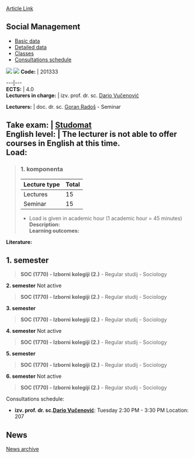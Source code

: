 [Article Link](https://www.fhs.hr/en/course/socman)

## Social Management
  * [Basic data](https://www.fhs.hr/en/course/socman#v1id-523833_133378_1_0 "Basic data")
  * [Detailed data](https://www.fhs.hr/en/course/socman#v1id-523833_133378_1_1 "Detailed data")
  * [Classes](https://www.fhs.hr/en/course/socman#v1id-523833_133378_1_2 "Classes")
  * [Consultations schedule](https://www.fhs.hr/en/course/socman#v1id-523833_133378_1_3 "Consultations schedule")


[![](https://www.fhs.hr/img/flags/gif/hr.gif)](https://www.fhs.hr/predmet/drumen) [![](https://www.fhs.hr/img/flags/gif/gb.gif)](https://www.fhs.hr/en/course/socman)
**Code:** |  201333  
  
---|---  
**ECTS:** |  4.0   
**Lecturers in charge:** |  izv. prof. dr. sc. [Dario Vučenović](https://www.fhs.hr/staff/dario.vucenovic)   
  
**Lecturers:** |  doc. dr. sc. [Goran Radoš](https://www.fhs.hr/djelatnik/goran.rados) - Seminar  
  
**Take exam:** |  [Studomat](http://www.isvu.hr/studomat)  
**English level:** |  The lecturer is not able to offer courses in English at this time.   
**Load:**  
---  
> ### 1. komponenta
> | Lecture type | Total  
> ---|---  
> Lectures | 15  
> Seminar | 15  
> * Load is given in academic hour (1 academic hour = 45 minutes)   
**Description:**  
> **Learning outcomes:**  

  
**Literature:**  

  
**1. semester**  
---  
> **SOC (1770) - Izborni kolegiji (2.)** - Regular studij - Sociology  
>   
  
**2. semester** Not active  
> **SOC (1770) - Izborni kolegiji (2.)** - Regular studij - Sociology  
>   
  
**3. semester**  
> **SOC (1770) - Izborni kolegiji (2.)** - Regular studij - Sociology  
>   
  
**4. semester** Not active  
> **SOC (1770) - Izborni kolegiji (2.)** - Regular studij - Sociology  
>   
  
**5. semester**  
> **SOC (1770) - Izborni kolegiji (2.)** - Regular studij - Sociology  
>   
  
**6. semester** Not active  
> **SOC (1770) - Izborni kolegiji (2.)** - Regular studij - Sociology  
>   
Consultations schedule: 
  * **izv. prof. dr. sc.[Dario Vučenović](https://www.fhs.hr/staff/dario.vucenovic)**: 
Tuesday 2:30 PM - 3:30 PM
Location: 207 


## News
[News archive](https://www.fhs.hr/en/course/socman?@=218jq#news_117173 "News archive")

